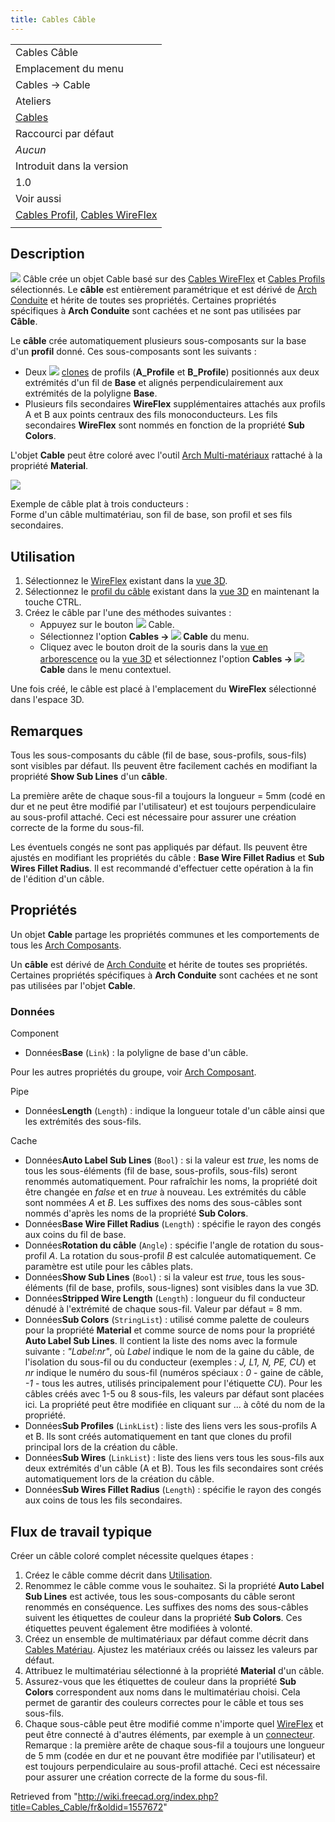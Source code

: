```yaml
---
title: Cables Câble
---
```

|  |
| --- |
| Cables Câble |
| Emplacement du menu |
| Cables → Cable |
| Ateliers |
| [Cables](/Cables_Workbench/fr "Cables Workbench/fr") |
| Raccourci par défaut |
| *Aucun* |
| Introduit dans la version |
| 1.0 |
| Voir aussi |
| [Cables Profil](/Cables_Profile/fr "Cables Profile/fr"), [Cables WireFlex](/Cables_WireFlex/fr "Cables WireFlex/fr") |
|  |

## Description

![](/images/Cables_Cable.svg) Câble crée un objet Cable basé sur des [Cables WireFlex](/Cables_WireFlex/fr "Cables WireFlex/fr") et [Cables Profils](/Cables_Profile "Cables Profile") sélectionnés. Le **câble** est entièrement paramétrique et est dérivé de [Arch Conduite](/Arch_Pipe/fr "Arch Pipe/fr") et hérite de toutes ses propriétés. Certaines propriétés spécifiques à **Arch Conduite** sont cachées et ne sont pas utilisées par **Câble**.

Le **câble** crée automatiquement plusieurs sous-composants sur la base d'un **profil** donné. Ces sous-composants sont les suivants :

* Deux ![](/images/Draft_Clone.svg) [clones](/Draft_Clone/fr "Draft Clone/fr") de profils (**A\_Profile** et **B\_Profile**) positionnés aux deux extrémités d'un fil de **Base** et alignés perpendiculairement aux extrémités de la polyligne **Base**.
* Plusieurs fils secondaires **WireFlex** supplémentaires attachés aux profils A et B aux points centraux des fils monoconducteurs. Les fils secondaires **WireFlex** sont nommés en fonction de la propriété **Sub Colors**.

L'objet **Cable** peut être coloré avec l'outil [Arch Multi-matériaux](/Arch_MultiMaterial/fr "Arch MultiMaterial/fr") rattaché à la propriété **Material**.

![](/images/Cables_Example1.png)

Exemple de câble plat à trois conducteurs :  
Forme d'un câble multimatériau, son fil de base, son profil et ses fils secondaires.

## Utilisation

1. Sélectionnez le [WireFlex](/Cables_WireFlex/fr "Cables WireFlex/fr") existant dans la [vue 3D](/3D_view/fr "3D view/fr").
2. Sélectionnez le [profil du câble](/Cables_Profile "Cables Profile") existant dans la [vue 3D](/3D_view/fr "3D view/fr") en maintenant la touche CTRL.
3. Créez le câble par l'une des méthodes suivantes :
   * Appuyez sur le bouton ![](/images/Cables_Cable.svg) Cable.
   * Sélectionnez l'option **Cables → ![](/images/Cables_Cable.svg) Cable** du menu.
   * Cliquez avec le bouton droit de la souris dans la [vue en arborescence](/Tree_view/fr "Tree view/fr") ou la [vue 3D](/3D_view/fr "3D view/fr") et sélectionnez l'option **Cables → ![](/images/Cables_Cable.svg) Cable** dans le menu contextuel.

Une fois créé, le câble est placé à l'emplacement du **WireFlex** sélectionné dans l'espace 3D.

## Remarques

Tous les sous-composants du câble (fil de base, sous-profils, sous-fils) sont visibles par défaut. Ils peuvent être facilement cachés en modifiant la propriété **Show Sub Lines** d'un **câble**.

La première arête de chaque sous-fil a toujours la longueur = 5mm (codé en dur et ne peut être modifié par l'utilisateur) et est toujours perpendiculaire au sous-profil attaché. Ceci est nécessaire pour assurer une création correcte de la forme du sous-fil.

Les éventuels congés ne sont pas appliqués par défaut. Ils peuvent être ajustés en modifiant les propriétés du câble : **Base Wire Fillet Radius** et **Sub Wires Fillet Radius**. Il est recommandé d'effectuer cette opération à la fin de l'édition d'un câble.

## Propriétés

Un objet **Cable** partage les propriétés communes et les comportements de tous les [Arch Composants](/Arch_Component/fr "Arch Component/fr").

Un **câble** est dérivé de [Arch Conduite](/Arch_Pipe/fr "Arch Pipe/fr") et hérite de toutes ses propriétés. Certaines propriétés spécifiques à **Arch Conduite** sont cachées et ne sont pas utilisées par l'objet **Cable**.

### Données

Component

* Données**Base** (`Link`) : la polyligne de base d'un câble.

Pour les autres propriétés du groupe, voir [Arch Composant](/Arch_Component/fr#Propriétés "Arch Component/fr").

Pipe

* Données**Length** (`Length`) : indique la longueur totale d'un câble ainsi que les extrémités des sous-fils.

Cache

* Données**Auto Label Sub Lines** (`Bool`) : si la valeur est *true*, les noms de tous les sous-éléments (fil de base, sous-profils, sous-fils) seront renommés automatiquement. Pour rafraîchir les noms, la propriété doit être changée en *false* et en *true* à nouveau. Les extrémités du câble sont nommées *A* et *B*. Les suffixes des noms des sous-câbles sont nommés d'après les noms de la propriété **Sub Colors**.
* Données**Base Wire Fillet Radius** (`Length`) : spécifie le rayon des congés aux coins du fil de base.
* Données**Rotation du câble** (`Angle`) : spécifie l'angle de rotation du sous-profil *A*. La rotation du sous-profil *B* est calculée automatiquement. Ce paramètre est utile pour les câbles plats.
* Données**Show Sub Lines** (`Bool`) : si la valeur est *true*, tous les sous-éléments (fil de base, profils, sous-lignes) sont visibles dans la vue 3D.
* Données**Stripped Wire Length** (`Length`) : longueur du fil conducteur dénudé à l'extrémité de chaque sous-fil. Valeur par défaut = 8 mm.
* Données**Sub Colors** (`StringList`) : utilisé comme palette de couleurs pour la propriété **Material** et comme source de noms pour la propriété **Auto Label Sub Lines**. Il contient la liste des noms avec la formule suivante : *"Label:nr"*, où *Label* indique le nom de la gaine du câble, de l'isolation du sous-fil ou du conducteur (exemples : *J, L1, N, PE, CU*) et *nr* indique le numéro du sous-fil (numéros spéciaux : *0* - gaine de câble, *-1* - tous les autres, utilisés principalement pour l'étiquette *CU*). Pour les câbles créés avec 1-5 ou 8 sous-fils, les valeurs par défaut sont placées ici. La propriété peut être modifiée en cliquant sur ... à côté du nom de la propriété.
* Données**Sub Profiles** (`LinkList`) : liste des liens vers les sous-profils A et B. Ils sont créés automatiquement en tant que clones du profil principal lors de la création du câble.
* Données**Sub Wires** (`LinkList`) : liste des liens vers tous les sous-fils aux deux extrémités d'un câble (A et B). Tous les fils secondaires sont créés automatiquement lors de la création du câble.
* Données**Sub Wires Fillet Radius** (`Length`) : spécifie le rayon des congés aux coins de tous les fils secondaires.

## Flux de travail typique

Créer un câble coloré complet nécessite quelques étapes :

1. Créez le câble comme décrit dans [Utilisation](#Utilisation).
2. Renommez le câble comme vous le souhaitez. Si la propriété **Auto Label Sub Lines** est activée, tous les sous-composants du câble seront renommés en conséquence. Les suffixes des noms des sous-câbles suivent les étiquettes de couleur dans la propriété **Sub Colors**. Ces étiquettes peuvent également être modifiées à volonté.
3. Créez un ensemble de multimatériaux par défaut comme décrit dans [Cables Matériau](/Cables_Material/fr "Cables Material/fr"). Ajustez les matériaux créés ou laissez les valeurs par défaut.
4. Attribuez le multimatériau sélectionné à la propriété **Material** d'un câble.
5. Assurez-vous que les étiquettes de couleur dans la propriété **Sub Colors** correspondent aux noms dans le multimatériau choisi. Cela permet de garantir des couleurs correctes pour le câble et tous ses sous-fils.
6. Chaque sous-câble peut être modifié comme n'importe quel [WireFlex](/Cables_WireFlex/fr "Cables WireFlex/fr") et peut être connecté à d'autres éléments, par exemple à un [connecteur](/Cables_CableConnector/fr "Cables CableConnector/fr"). Remarque : la première arête de chaque sous-fil a toujours une longueur de 5 mm (codée en dur et ne pouvant être modifiée par l'utilisateur) et est toujours perpendiculaire au sous-profil attaché. Ceci est nécessaire pour assurer une création correcte de la forme du sous-fil.

Retrieved from "<http://wiki.freecad.org/index.php?title=Cables_Cable/fr&oldid=1557672>"